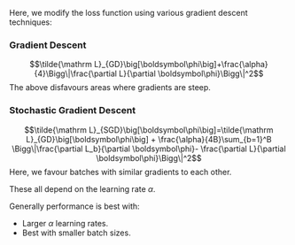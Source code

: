 Here, we modify the loss function using various gradient descent techniques:
### Gradient Descent
$$\tilde{\mathrm L}_{GD}\big[\boldsymbol\phi\big]+\frac{\alpha}{4}\Bigg\|\frac{\partial L}{\partial \boldsymbol\phi}\Bigg\|^2$$
The above disfavours areas where gradients are steep.
### Stochastic Gradient Descent
$$\tilde{\mathrm L}_{SGD}\big[\boldsymbol\phi\big]=\tilde{\mathrm L}_{GD}\big[\boldsymbol\phi\big] + \frac{\alpha}{4B}\sum_{b=1}^B \Bigg\|\frac{\partial L_b}{\partial \boldsymbol\phi}- \frac{\partial L}{\partial \boldsymbol\phi}\Bigg\|^2$$
Here, we favour batches with similar gradients to each other.

These all depend on the learning rate $\alpha$.

Generally performance is best with:
- Larger $\alpha$ learning rates.
- Best with smaller batch sizes.
